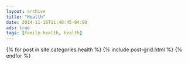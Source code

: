 ```yaml
---
layout: archive
title: "Health"
date: 2014-11-16T11:40:45-04:00
ads: true
tags: [family-health, health]
---
```



<div class="tiles">
{% for post in site.categories.health %}
  {% include post-grid.html %}
{% endfor %}
</div><!-- /.tiles -->
